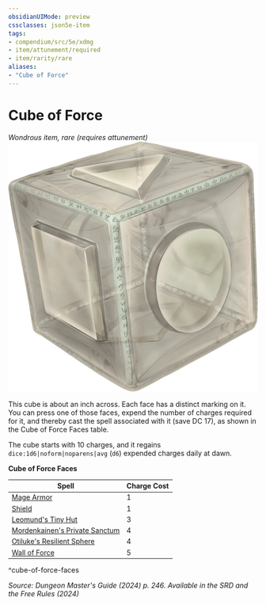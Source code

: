 ```yaml
---
obsidianUIMode: preview
cssclasses: json5e-item
tags:
- compendium/src/5e/xdmg
- item/attunement/required
- item/rarity/rare
aliases: 
- "Cube of Force"
---
```

# Cube of Force
*Wondrous item, rare (requires attunement)*  
![](/3-Mechanics/CLI/items/img/cube-of-force.webp#right)


This cube is about an inch across. Each face has a distinct marking on it. You can press one of those faces, expend the number of charges required for it, and thereby cast the spell associated with it (save DC 17), as shown in the Cube of Force Faces table.

The cube starts with 10 charges, and it regains `dice:1d6|noform|noparens|avg` (`d6`) expended charges daily at dawn.

**Cube of Force Faces**

| Spell | Charge Cost |
|-------|-------------|
| [Mage Armor](/3-Mechanics/CLI/spells/mage-armor-xphb.md) | 1 |
| [Shield](/3-Mechanics/CLI/spells/shield-xphb.md) | 1 |
| [Leomund's Tiny Hut](/3-Mechanics/CLI/spells/leomunds-tiny-hut-xphb.md) | 3 |
| [Mordenkainen's Private Sanctum](/3-Mechanics/CLI/spells/mordenkainens-private-sanctum-xphb.md) | 4 |
| [Otiluke's Resilient Sphere](/3-Mechanics/CLI/spells/otilukes-resilient-sphere-xphb.md) | 4 |
| [Wall of Force](/3-Mechanics/CLI/spells/wall-of-force-xphb.md) | 5 |
^cube-of-force-faces

*Source: Dungeon Master's Guide (2024) p. 246. Available in the <span title='Systems Reference Document (5.2)'>SRD</span> and the Free Rules (2024)*